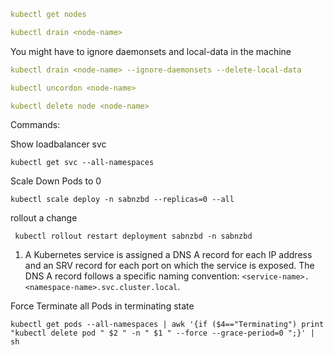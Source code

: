 ```yaml
kubectl get nodes
```

```yaml
kubectl drain <node-name>
```

You might have to ignore daemonsets and local-data in the machine

```yaml
kubectl drain <node-name> --ignore-daemonsets --delete-local-data
```

```yaml
kubectl uncordon <node-name>
```

```yaml
kubectl delete node <node-name>
```


Commands:

Show loadbalancer svc

```
kubectl get svc --all-namespaces
```


Scale Down Pods to 0

```
kubectl scale deploy -n sabnzbd --replicas=0 --all
```


rollout a change

```
 kubectl rollout restart deployment sabnzbd -n sabnzbd
```

1. A Kubernetes service is assigned a DNS A record for each IP address and an SRV record for each port on which the service is exposed. The DNS A record follows a specific naming convention: `<service-name>.<namespace-name>.svc.cluster.local`.

Force Terminate all Pods in terminating state

```
kubectl get pods --all-namespaces | awk '{if ($4=="Terminating") print "kubectl delete pod " $2 " -n " $1 " --force --grace-period=0 ";}' | sh
```

